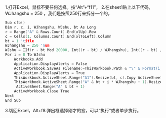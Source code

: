 1.打开Excel，鼠标不要任何选择。按“Alt”+“f11”。
2.在sheet1贴上以下代码，WJhangshu = 250 ，我们是按照250行来拆分一个的。
```C
Sub cfb()
Dim r, c, i, WJhangshu, WJshu, bt As Long
r = Range("A" & Rows.Count).End(xlUp).Row
c = Cells(1, Columns.Count).End(xlToLeft).Column
bt = 1 'title
WJhangshu = 250 'num
WJshu = IIf(r - bt Mod 20000, Int((r - bt) / WJhangshu), Int((r - bt) / WJhangshu) + 1)
For i = 0 To WJshu
    Workbooks.Add
    Application.DisplayAlerts = False
    ActiveWorkbook.SaveAs Filename:=ThisWorkbook.Path & "\" & Format(i, String(Len(WJshu), 0)) & ".xlsx"
    Application.DisplayAlerts = True
    ThisWorkbook.ActiveSheet.Range("A1").Resize(bt, c).Copy ActiveSheet.Range("A1")
    ThisWorkbook.ActiveSheet.Range("A" & bt + i * WJhangshu + 1).Resize(WJhangshu, c).Copy _
     ActiveSheet.Range("A" & bt + 1)
    ActiveWorkbook.Close True
Next
End Sub
```
3.切回Excel，Alt+f8.弹出框选择刚才的宏，可以“执行”或者单步执行。
